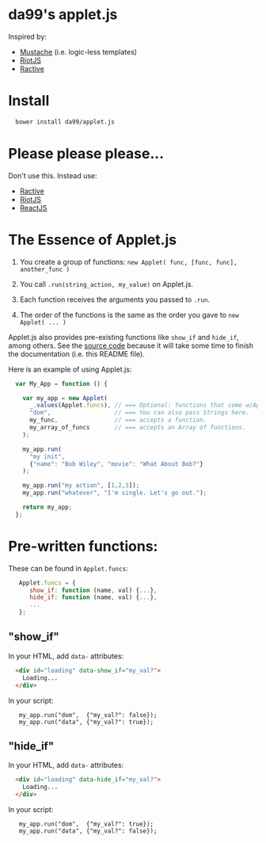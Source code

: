 
da99's applet.js
===================

Inspired by:

  * [Mustache](https://mustache.github.io/) (i.e. logic-less templates)
  * [RiotJS](https://muut.com/riotjs/)
  * [Ractive](http://www.ractivejs.org/)


Install
=======

```bash
  bower install da99/applet.js
```

Please please please...
=============

Don't use this. Instead use:

  * [Ractive](http://www.ractivejs.org/)
  * [RiotJS](https://muut.com/riotjs/)
  * [ReactJS](http://facebook.github.io/react/)


The Essence of Applet.js
============

  1) You create a group of functions:
    `new Applet( func, [func, func], another_func )`

  2) You call `.run(string_action, my_value)` on Applet.js.

  3) Each function receives the arguments you passed to `.run`.

  4) The order of the functions is the same as the order you gave to
  `new Applet( ... )`

Applet.js also provides pre-existing functions like `show_if` and
`hide_if`, among others. See the [source code](https://github.com/da99/applet.js/blob/master/applet.js)
because it will take some time to finish the documentation (i.e. this README file).

Here is an example of using Applet.js:

```javascript
  var My_App = function () {

    var my_app = new Applet(
      _.values(Applet.funcs), // === Optional: functions that come w/Applet.js.
      "dom",                  // === You can also pass Strings here.
      my_func,                // === accepts a function.
      my_array_of_funcs       // === accepts an Array of functions.
    );

    my_app.run(
      "my init",
      {"name": "Bob Wiley", "movie": "What About Bob?"}
    );

    my_app.run("my action", [1,2,3]);
    my_app.run("whatever", "I'm single. Let's go out.");

    return my_app;
  };

```

Pre-written functions:
======================

These can be found in `Applet.funcs`:

```javascript
   Applet.funcs = {
      show_if: function (name, val) {...},
      hide_if: function (name, val) {...},
      ...
   };
```

"show\_if"
----------

In your HTML, add `data-` attributes:

```html
  <div id="loading" data-show_if="my_val?">
    Loading...
  </div>
```

In your script:
```
   my_app.run("dom",  {"my_val?": false});
   my_app.run("data", {"my_val?": true});
```

"hide\_if"
----------

In your HTML, add `data-` attributes:

```html
  <div id="loading" data-hide_if="my_val?">
    Loading...
  </div>
```

In your script:
```
   my_app.run("dom",  {"my_val?": true});
   my_app.run("data", {"my_val?": false});
```


